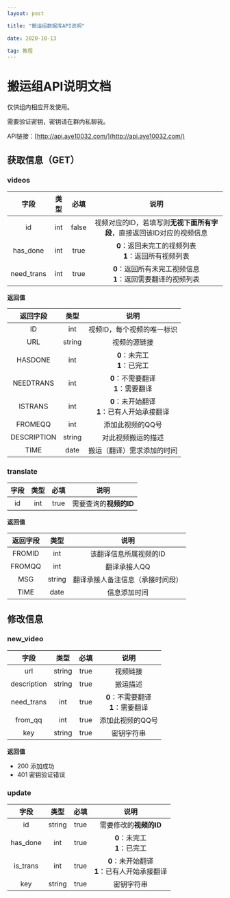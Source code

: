 ```yaml
---
layout: post

title: "搬运组数据库API说明"

date: 2020-10-13

tag: 教程
---
```



# 搬运组API说明文档

仅供组内相应开发使用。

需要验证密钥，密钥请在群内私聊我。

API链接：[http://api.aye10032.com/](http://api.aye10032.com/)

## 获取信息（GET）

### videos

|    字段    | 类型 | 必填  |                             说明                             |
| :--------: | :--: | :---: | :----------------------------------------------------------: |
|     id     | int  | false | 视频对应的ID，若填写则**无视下面所有字段**，直接返回该ID对应的视频信息 |
|  has_done  | int  | true  |  **0**：返回未完工的视频列表<br/>  **1**：返回所有视频列表   |
| need_trans | int  | true  | **0**：返回所有未完工视频信息<br/> **1**：返回需要翻译的视频列表 |



**返回值**

|  返回字段   |  类型  |                       说明                       |
| :---------: | :----: | :----------------------------------------------: |
|     ID      |  int   |            视频ID，每个视频的唯一标识            |
|     URL     | string |                   视频的源链接                   |
|   HASDONE   |  int   |         **0**：未完工<br/> **1**：已完工         |
|  NEEDTRANS  |  int   |      **0**：不需要翻译<br/> **1**：需要翻译      |
|   ISTRANS   |  int   | **0**：未开始翻译<br/> **1**：已有人开始承接翻译 |
|   FROMEQQ   |  int   |                 添加此视频的QQ号                 |
| DESCRIPTION | string |                对此视频搬运的描述                |
|    TIME     |  date  |            搬运（翻译）需求添加的时间            |



### translate

| 字段 | 类型 | 必填 |          说明          |
| :--: | :--: | :--: | :--------------------: |
|  id  | int  | true | 需要查询的**视频的ID** |

**返回值**

| 返回字段 |  类型  |               说明               |
| :------: | :----: | :------------------------------: |
|  FROMID  |  int   |      该翻译信息所属视频的ID      |
|  FROMQQ  |  int   |           翻译承接人QQ           |
|   MSG    | string | 翻译承接人备注信息（承接时间段） |
|   TIME   |  date  |           信息添加时间           |





## 修改信息



### new_video

|    字段     |  类型  | 必填 |                  说明                  |
| :---------: | :----: | :--: | :------------------------------------: |
|     url     | string | true |                视频链接                |
| description | string | true |                搬运描述                |
| need_trans  |  int   | true | **0**：不需要翻译<br/> **1**：需要翻译 |
|   from_qq   |  int   | true |            添加此视频的QQ号            |
|     key     | string | true |               密钥字符串               |



**返回值**

- 200 添加成功
- 401 密钥验证错误



### update

|   字段   |  类型  | 必填 |                       说明                       |
| :------: | :----: | :--: | :----------------------------------------------: |
|    id    | string | true |              需要修改的**视频的ID**              |
| has_done |  int   | true |         **0**：未完工<br/> **1**：已完工         |
| is_trans |  int   | true | **0**：未开始翻译<br/> **1**：已有人开始承接翻译 |
|   key    | string | true |                    密钥字符串                    |

